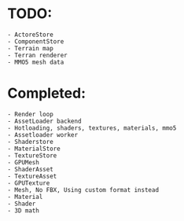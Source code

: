 # TODO:
	- ActoreStore
	- ComponentStore
	- Terrain map
	- Terran renderer
	- MMO5 mesh data
	
# Completed:
	- Render loop
	- AssetLoader backend
	- Hotloading, shaders, textures, materials, mmo5
	- Assetloader worker
	- Shaderstore
	- MaterialStore
	- TextureStore
	- GPUMesh
	- ShaderAsset
	- TextureAsset
	- GPUTexture
	- Mesh, No FBX, Using custom format instead
	- Material
	- Shader
	- 3D math